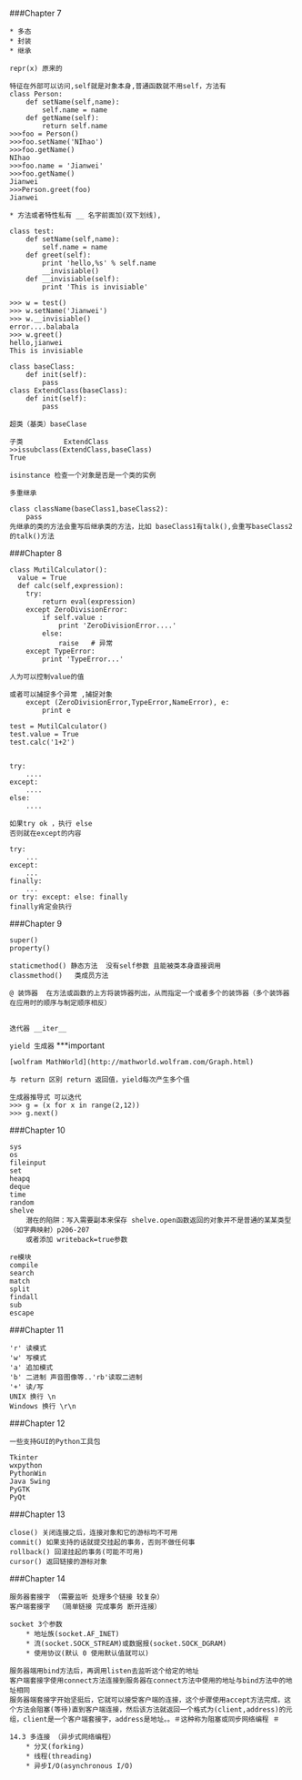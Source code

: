 ###Chapter 7

	* 多态
	* 封装
	* 继承
	
	repr(x) 原来的
	
	特征在外部可以访问,self就是对象本身,普通函数就不用self，方法有
	class Person:
		def setName(self,name):
			self.name = name 
		def getName(self):
			return self.name		
	>>>foo = Person()
	>>>foo.setName('NIhao')
	>>>foo.getName()
	NIhao
	>>>foo.name = 'Jianwei'
	>>>foo.getName()
	Jianwei
	>>>Person.greet(foo)
	Jianwei
	
	* 方法或者特性私有 __ 名字前面加(双下划线),
	
	class test:
		def setName(self,name):
			self.name = name
		def greet(self):
			print 'hello,%s' % self.name
			__invisiable()
		def __invisiable(self):
			print 'This is invisiable'
	
	>>> w = test()
	>>> w.setName('Jianwei')
	>>> w.__invisiable()
	error....balabala
	>>> w.greet()
	hello,jianwei
	This is invisiable
	
	class baseClass:
		def init(self):
			pass
	class ExtendClass(baseClass):
		def init(self):
			pass
	
	超类（基类）baseClase
	
	子类			ExtendClass
	>>issubclass(ExtendClass,baseClass)
	True
	
	isinstance 检查一个对象是否是一个类的实例
	
	多重继承
	
	class className(baseClass1,baseClass2):
		pass
	先继承的类的方法会重写后继承类的方法，比如 baseClass1有talk(),会重写baseClass2的talk()方法
	

###Chapter 8

	class MutilCalculator():
	  value = True
	  def calc(self,expression):
		try:
			return eval(expression)
		except ZeroDivisionError:
			if self.value :
				print 'ZeroDivisionError....'
			else:
				raise	# 异常
		except TypeError:
			print 'TypeError...'		
	
	人为可以控制value的值
	
	或者可以捕捉多个异常 ,捕捉对象
		except (ZeroDivisionError,TypeError,NameError), e:
			print e
			
	test = MutilCalculator()
	test.value = True
	test.calc('1+2')
	
	
	try:
		....
	except:
		....
	else:
		....
		
	如果try ok ，执行 else
	否则就在except的内容
	
	try:
		...
	except:
		...
	finally:
		...
	or try: except: else: finally
	finally肯定会执行
	
###Chapter 9
				
	super()
	property()
	
	staticmethod() 静态方法  没有self参数 且能被类本身直接调用
	classmethod()	类成员方法
	
	@ 装饰器  在方法或函数的上方将装饰器列出，从而指定一个或者多个的装饰器（多个装饰器在应用时的顺序与制定顺序相反）
	
	
	迭代器 __iter__
	
`yield 生成器` ***important
	
	[wolfram MathWorld](http://mathworld.wolfram.com/Graph.html)
	
	与 return 区别 return 返回值，yield每次产生多个值
	
	生成器推导式 可以迭代
	>>> g = (x for x in range(2,12))
	>>> g.next()
	
###Chapter 10

	sys
	os
	fileinput
	set
	heapq
	deque
	time
	random
	shelve
		潜在的陷阱：写入需要副本来保存 shelve.open函数返回的对象并不是普通的某某类型（如字典映射）p206-207
		或者添加 writeback=true参数
	
	re模块
	compile
	search
	match
	split
	findall
	sub
	escape
	
###Chapter 11
	
	'r' 读模式
	'w' 写模式
	'a' 追加模式
	'b' 二进制 声音图像等..'rb'读取二进制
	'+' 读/写
	UNIX 换行 \n
	Windows 换行 \r\n
	
###Chapter 12

	一些支持GUI的Python工具包
	
	Tkinter
	wxpython
	PythonWin
	Java Swing
	PyGTK
	PyQt
	
###Chapter 13

	close() 关闭连接之后，连接对象和它的游标均不可用
	commit() 如果支持的话就提交挂起的事务，否则不做任何事
	rollback() 回滚挂起的事务(可能不可用)
	cursor() 返回链接的游标对象
	
###Chapter 14

	服务器套接字 （需要监听 处理多个链接 较复杂）
	客户端套接字	（简单链接 完成事务 断开连接）
	
	socket 3个参数 
		* 地址族(socket.AF_INET)
		* 流(socket.SOCK_STREAM)或数据报(socket.SOCK_DGRAM)
		* 使用协议(默认 0 使用默认值就可以)
	
	服务器端用bind方法后，再调用listen去监听这个给定的地址
	客户端套接字使用connect方法连接到服务器在connect方法中使用的地址与bind方法中的地址相同
	服务器端套接字开始坚挺后，它就可以接受客户端的连接，这个步骤使用accept方法完成，这个方法会阻塞(等待)直到客户端连接，然后该方法就返回一个格式为(client,address)的元组，client是一个客户端套接字，address是地址。。＃这种称为阻塞或同步网络编程 ＃
	
	14.3 多连接 （异步式网络编程）
		* 分叉(forking)
		* 线程(threading)
		* 异步I/O(asynchronous I/O)